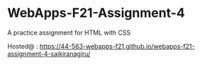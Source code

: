 # WebApps-F21-Assignment-4
A practice assignment for HTML with CSS

Hosted@ : https://44-563-webapps-f21.github.io/webapps-f21-assignment-4-saikiranagiru/ 